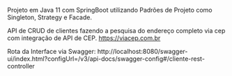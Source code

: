 Projeto em Java 11 com SpringBoot utilizando Padrões de Projeto como Singleton, Strategy e Facade. 

API de CRUD de clientes fazendo a pesquisa do endereço completo via cep com integração de API de CEP. 
https://viacep.com.br

Rota da Interface via Swagger:
http://localhost:8080/swagger-ui/index.html?configUrl=/v3/api-docs/swagger-config#/cliente-rest-controller
